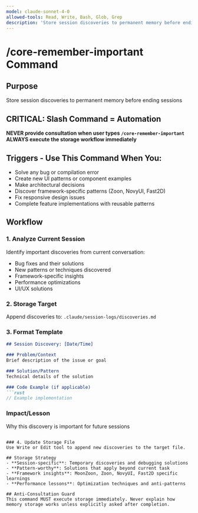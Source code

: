 ```yaml
---
model: claude-sonnet-4-0
allowed-tools: Read, Write, Bash, Glob, Grep
description: 'Store session discoveries to permanent memory before ending sessions'
---
```


# /core-remember-important Command

## Purpose  
Store session discoveries to permanent memory before ending sessions

## CRITICAL: Slash Command = Automation

**NEVER provide consultation when user types `/core-remember-important`**
**ALWAYS execute the storage workflow immediately**

## Triggers - Use This Command When You:
- Solve any bug or compilation error
- Create new UI patterns or component examples  
- Make architectural decisions
- Discover framework-specific patterns (Zoon, NovyUI, Fast2D)
- Fix responsive design issues
- Complete feature implementations with reusable patterns

## Workflow

### 1. Analyze Current Session
Identify important discoveries from current conversation:
- Bug fixes and their solutions
- New patterns or techniques discovered
- Framework-specific insights
- Performance optimizations
- UI/UX solutions

### 2. Storage Target
Append discoveries to: `.claude/session-logs/discoveries.md`

### 3. Format Template
```markdown
## Session Discovery: [Date/Time]

### Problem/Context
Brief description of the issue or goal

### Solution/Pattern  
Technical details of the solution

### Code Example (if applicable)
```rust
// Example implementation
```

### Impact/Lesson
Why this discovery is important for future sessions
```

### 4. Update Storage File
Use Write or Edit tool to append new discoveries to the target file.

## Storage Strategy
- **Session-specific**: Temporary discoveries and debugging solutions
- **Pattern-worthy**: Solutions that apply beyond current task
- **Framework insights**: MoonZoon, Zoon, NovyUI, Fast2D specific learnings
- **Performance lessons**: Optimization techniques and anti-patterns

## Anti-Consultation Guard
This command MUST execute storage immediately. Never explain how memory storage works unless explicitly asked after completion.